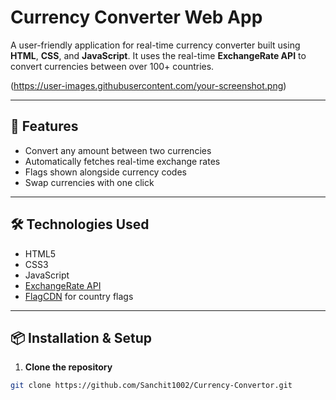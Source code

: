 # Currency Converter Web App

A user-friendly application for real-time currency converter built using **HTML**, **CSS**, and **JavaScript**. It uses the real-time **ExchangeRate API** to convert currencies between over 100+ countries.

(https://user-images.githubusercontent.com/your-screenshot.png)

---

## 🚀 Features

- Convert any amount between two currencies
- Automatically fetches real-time exchange rates
- Flags shown alongside currency codes
- Swap currencies with one click
---

## 🛠️ Technologies Used

- HTML5
- CSS3
- JavaScript
- [ExchangeRate API](https://www.exchangerate-api.com/)
- [FlagCDN](https://flagcdn.com/) for country flags

---

## 📦 Installation & Setup

1. **Clone the repository**

```bash
git clone https://github.com/Sanchit1002/Currency-Convertor.git
